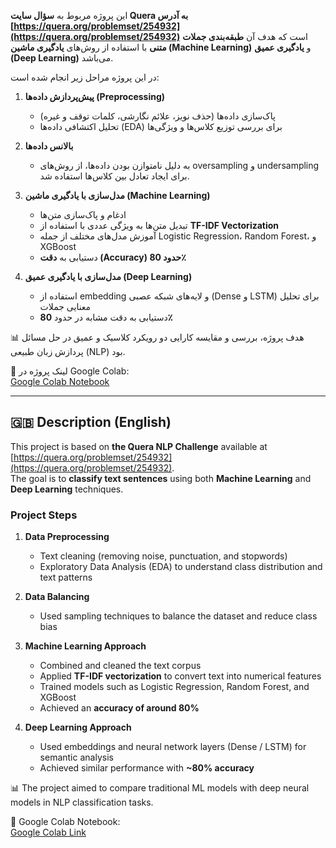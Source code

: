 
این پروژه مربوط به **سؤال سایت Quera به آدرس [https://quera.org/problemset/254932](https://quera.org/problemset/254932)** است که هدف آن **طبقه‌بندی جملات متنی** با استفاده از روش‌های **یادگیری ماشین (Machine Learning)** و **یادگیری عمیق (Deep Learning)** می‌باشد.  

در این پروژه مراحل زیر انجام شده است:

1. **پیش‌پردازش داده‌ها (Preprocessing)**  
   - پاک‌سازی داده‌ها (حذف نویز، علائم نگارشی، کلمات توقف و غیره)  
   - تحلیل اکتشافی داده‌ها (EDA) برای بررسی توزیع کلاس‌ها و ویژگی‌ها  

2. **بالانس داده‌ها**  
   - به دلیل نامتوازن بودن داده‌ها، از روش‌های oversampling و undersampling برای ایجاد تعادل بین کلاس‌ها استفاده شد.  

3. **مدل‌سازی با یادگیری ماشین (Machine Learning)**  
   - ادغام و پاک‌سازی متن‌ها  
   - تبدیل متن‌ها به ویژگی عددی با استفاده از **TF-IDF Vectorization**  
   - آموزش مدل‌های مختلف از جمله Logistic Regression، Random Forest، و XGBoost  
   - دستیابی به **دقت (Accuracy) حدود 80٪**

4. **مدل‌سازی با یادگیری عمیق (Deep Learning)**  
   - استفاده از embedding و لایه‌های شبکه عصبی (Dense و LSTM) برای تحلیل معنایی جملات  
   - دستیابی به دقت مشابه در حدود **80٪**

📊 هدف پروژه، بررسی و مقایسه کارایی دو رویکرد کلاسیک و عمیق در حل مسائل پردازش زبان طبیعی (NLP) بود.

📎 لینک پروژه در Google Colab:  
[Google Colab Notebook](https://colab.research.google.com/drive/1_hM70Hauy-SRjYVbBWttB43-MtP92vw3)

---

## 🇬🇧 Description (English)

This project is based on **the Quera NLP Challenge** available at [https://quera.org/problemset/254932](https://quera.org/problemset/254932).  
The goal is to **classify text sentences** using both **Machine Learning** and **Deep Learning** techniques.

### Project Steps

1. **Data Preprocessing**  
   - Text cleaning (removing noise, punctuation, and stopwords)  
   - Exploratory Data Analysis (EDA) to understand class distribution and text patterns  

2. **Data Balancing**  
   - Used sampling techniques to balance the dataset and reduce class bias  

3. **Machine Learning Approach**  
   - Combined and cleaned the text corpus  
   - Applied **TF-IDF vectorization** to convert text into numerical features  
   - Trained models such as Logistic Regression, Random Forest, and XGBoost  
   - Achieved an **accuracy of around 80%**

4. **Deep Learning Approach**  
   - Used embeddings and neural network layers (Dense / LSTM) for semantic analysis  
   - Achieved similar performance with **~80% accuracy**

📊 The project aimed to compare traditional ML models with deep neural models in NLP classification tasks.

📎 Google Colab Notebook:  
[Google Colab Link](https://colab.research.google.com/drive/1_hM70Hauy-SRjYVbBWttB43-MtP92vw3)
